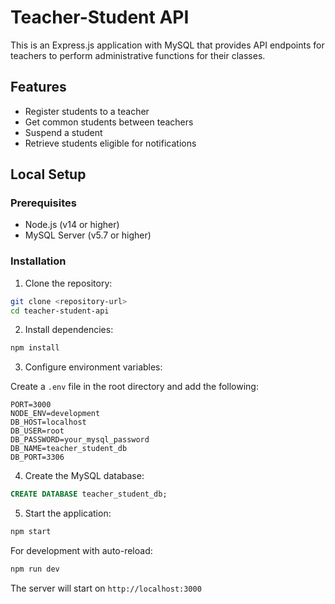 # Teacher-Student API

This is an Express.js application with MySQL that provides API endpoints for teachers to perform administrative functions for their classes.

## Features

- Register students to a teacher
- Get common students between teachers
- Suspend a student
- Retrieve students eligible for notifications

## Local Setup

### Prerequisites

- Node.js (v14 or higher)
- MySQL Server (v5.7 or higher)

### Installation

1. Clone the repository:

```bash
git clone <repository-url>
cd teacher-student-api
```

2. Install dependencies:

```bash
npm install
```

3. Configure environment variables:

Create a `.env` file in the root directory and add the following:

```
PORT=3000
NODE_ENV=development
DB_HOST=localhost
DB_USER=root
DB_PASSWORD=your_mysql_password
DB_NAME=teacher_student_db
DB_PORT=3306
```

4. Create the MySQL database:

```sql
CREATE DATABASE teacher_student_db;
```

5. Start the application:

```bash
npm start
```

For development with auto-reload:
```bash
npm run dev
```

The server will start on `http://localhost:3000`

